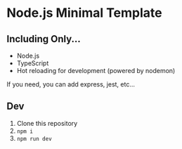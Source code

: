 # Node.js Minimal Template

## Including Only...

* Node.js 
* TypeScript 
* Hot reloading for development (powered by nodemon)


If you need, you can add express, jest, etc...


## Dev

1. Clone this repository
2. `npm i`
3. `npm run dev`
